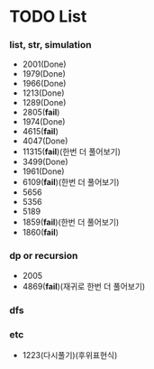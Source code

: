 # TODO List

### list, str, simulation
- 2001(Done)
- 1979(Done)
- 1966(Done)
- 1213(Done)
- 1289(Done)
- 2805(**fail**)
- 1974(Done)
- 4615(**fail**)
- 4047(Done)
- 11315(**fail**)(한번 더 풀어보기)
- 3499(Done)
- 1961(Done)
- 6109(**fail**)(한번 더 풀어보기)
- 5656
- 5356
- 5189
- 1859(**fail**)(한번 더 풀어보기)
- 1860(**fail**)

### dp or recursion
- 2005
- 4869(**fail**)(재귀로 한번 더 풀어보기)

### dfs

### etc
- 1223(다시풀기)(후위표현식)
